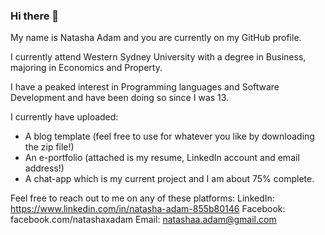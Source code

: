 ### Hi there 👋

My name is Natasha Adam and you are currently on my GitHub profile.

I currently attend Western Sydney University with a degree in Business, majoring in Economics and Property.

I have a peaked interest in Programming languages and Software Development and have been doing so since I was 13.

I currently have uploaded:
  - A blog template (feel free to use for whatever you like by downloading the zip file!)
  - An e-portfolio (attached is my resume, LinkedIn account and email address!)
  - A chat-app which is my current project and I am about 75% complete.

Feel free to reach out to me on any of these platforms:
  LinkedIn: https://www.linkedin.com/in/natasha-adam-855b80146
  Facebook: facebook.com/natashaxadam
  Email: natashaa.adam@gmail.com


